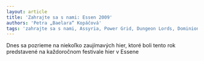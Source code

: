 ```yaml
---
layout: article
title: 'Zahrajte sa s nami: Essen 2009'
authors: 'Petra „Baelara“ Kopáčová'
tags: 'zahrajte sa s nami, Assyria, Power Grid, Dungeon Lords, Dominion, Day & Night, Alcazar, Ubongo 3D, Dixit'
---
```


Dnes sa pozrieme na niekoľko
zaujímavých hier, ktoré boli tento rok predstavené na každoročnom
festivale hier v Essene
